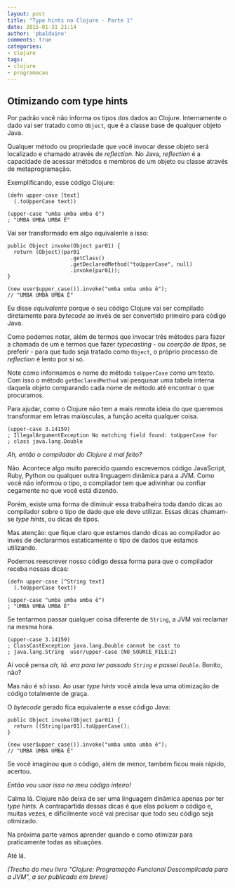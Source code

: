 ```yaml
---
layout: post
title: "Type hints no Clojure - Parte 1"
date: 2015-01-31 21:14
author: 'pbalduino'
comments: true
categories:
- clojure
tags:
- clojure
- programacao
---
```

## Otimizando com type hints

Por padrão você não informa os tipos dos dados ao Clojure. Internamente o dado vai ser tratado como `Object`, que é a classe base de qualquer objeto Java.

Qualquer método ou propriedade que você invocar desse objeto será localizado e chamado através de _reflection_. No Java, _reflection_ é a capacidade de acessar métodos e membros de um objeto ou classe através de metaprogramação.

Exemplificando, esse código Clojure:

    (defn upper-case [text]
      (.toUpperCase text))
    
    (upper-case "umba umba umba ê")
    ; "UMBA UMBA UMBA Ê"

Vai ser transformado em algo equivalente a isso:

    public Object invoke(Object par01) {
      return (Object)(par01
                        .getClass()
                        .getDeclaredMethod("toUpperCase", null)
                        .invoke(par01));
    }
    
    (new user$upper_case()).invoke("umba umba umba ê");
    // "UMBA UMBA UMBA Ê"

Eu disse _equivalente_ porque o seu código Clojure vai ser compilado diretamente para _bytecode_ ao invés de ser convertido primeiro para código Java.

Como podemos notar, além de termos que invocar três métodos para fazer a chamada de um e termos que fazer _typecasting_ - ou _coerção de tipos_, se preferir - para que tudo seja tratado como `Object`, o próprio processo de _reflection_ é lento por si só.

Note como informamos o nome do método `toUpperCase` como um texto. Com isso o método `getDeclaredMethod` vai pesquisar uma tabela interna daquela objeto comparando cada nome de método até encontrar o que procuramos.

Para ajudar, como o Clojure não tem a mais remota ideia do que queremos transformar em letras maiúsculas, a função aceita qualquer coisa.

    (upper-case 3.14159)
    ; IllegalArgumentException No matching field found: toUpperCase for 
    ; class java.lang.Double

_Ah, então o compilador do Clojure é mal feito?_

Não. Acontece algo muito parecido quando escrevemos código JavaScript, Ruby, Python ou qualquer outra linguagem dinâmica para a JVM. Como você não informou o tipo, o compilador tem que adivinhar ou confiar cegamente no que você está dizendo.

Porém, existe uma forma de diminuir essa trabalheira toda dando dicas ao compilador sobre o tipo de dado que ele deve utilizar. Essas dicas chamam-se _type hints_, ou dicas de tipos.

Mas atenção: que fique claro que estamos dando dicas ao compilador ao invés de declararmos estaticamente o tipo de dados que estamos utilizando.

Podemos reescrever nosso código dessa forma para que o compilador receba nossas dicas:

    (defn upper-case [^String text]
      (.toUpperCase text))
    
    (upper-case "umba umba umba ê")
    ; "UMBA UMBA UMBA Ê"

Se tentarmos passar qualquer coisa diferente de `String`, a JVM vai reclamar na mesma hora.

    (upper-case 3.14159)
    ; ClassCastException java.lang.Double cannot be cast to 
    ; java.lang.String  user/upper-case (NO_SOURCE_FILE:2)

Aí você pensa _ah, tá. era para ter passado `String` e passei `Double`_. Bonito, não?

Mas não é só isso. Ao usar _type hints_ você ainda leva uma otimização de código totalmente de graça.

O _bytecode_ gerado fica equivalente a esse código Java:

    public Object invoke(Object par01) {
      return ((String)par01).toUpperCase();
    }
    
    (new user$upper_case()).invoke("umba umba umba ê");
    // "UMBA UMBA UMBA Ê"

Se você imaginou que o código, além de menor, também ficou mais rápido, acertou.

_Então vou usar isso no meu código inteiro!_

Calma lá. Clojure não deixa de ser uma linguagem dinâmica apenas por ter _type hints_. A contrapartida dessas dicas é que elas poluem o código e, muitas vezes, e dificilmente você vai precisar que todo seu código seja otimizado.

Na próxima parte vamos aprender quando e como otimizar para praticamente todas as situações.

Até lá.

_(Trecho do meu livro "Clojure: Programação Funcional Descomplicada para a JVM", a ser publicado em breve)_